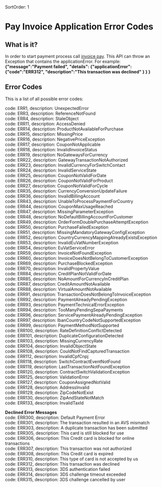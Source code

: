 SortOrder: 1
# Pay Invoice Application Error Codes

## What is it?
In order to start payment process call [invoice pay](/docs//billing/reference/invoices/.com.wixpress.billing.api.v1.-invoice-service.-pay-invoice).
This API can throw an Exception that contains the applicationError.
For example:
**{"message":"Payment failed", 
   "details":
     {"applicationError":
        {"code":"ERR312",
        "description":"This transaction was declined"
        }
     }
  }**



## Error Codes
This is a list of all possible error codes:

code: ERR1,   description: UnexpectedError<br/> 
code: ERR3,   description: ReferenceNotFound<br/> 
code: ERR4,   description: StaleObject<br/> 
code: ERR11,  description: AccessDenied<br/>
code: ERR14,  description: ProductNotAvailableForPurchase<br/> 
code: ERR15,  description: MissingPrice<br/> 
code: ERR16,  description: NegativePriceException<br/> 
code: ERR17,  description: CouponNotApplicable<br/> 
code: ERR18,  description: InvalidInvoiceStatus<br/> 
code: ERR19,  description: NoGatewaysForCurrency<br/> 
code: ERR22,  description: GatewayTransactionNotAuthorized<br/> 
code: ERR23,  description: InvalidCurrencyForSwitchContact<br/> 
code: ERR24,  description: InvalidServiceState<br/> 
code: ERR25,  description: CouponNotValidForDate<br/> 
code: ERR26,  description: CouponNotValidForProduct<br/> 
code: ERR27,  description: CouponNotValidForCycle<br/> 
code: ERR35,  description: CurrencyConversionUpdateFailure<br/> 
code: ERR36,  description: InvalidBillingAccount<br/> 
code: ERR43,  description: UnableToProcessPaymentForCountry<br/>
code: ERR44,  description: CouponMaxUsageReached<br/>
code: ERR47,  description: MissingParameterException<br/>
code: ERR48,  description: NoDefaultBillingAccountForCustomer<br/>
code: ERR49,  description: OrderFormDoublePurchaseAttemptException<br/>
code: ERR50,  description: PurchaseFailedException<br/>
code: ERR51,  description: MissingMandatoryGatewayConfigException<br/>
code: ERR52,  description: CountryCurrencyMappingAlreadyExistsException<br/>
code: ERR53,  description: InvalidEuVatNumberException<br/>
code: ERR54,  description: EuVatServiceError<br/>
code: ERR59,  description: InvoiceNotFoundException<br/>
code: ERR60,  description: InvoiceDoesNotBelongToCustomerException<br/>
code: ERR69,  description: PurchaseBlockedException<br/>
code: ERR70,  description: InvalidPropertyValue<br/>
code: ERR84,  description: CreditPlanNotValidForDate<br/>
code: ERR85,  description: NoAmountForCurrencyInCreditPlan<br/>
code: ERR87,  description: CreditAmountNotAvailable<br/>
code: ERR88,  description: VirtualAmountNotAvailable<br/>
code: ERR91,  description: TransactionDoesNotBelongToInvoiceException<br/>
code: ERR92,  description: PaymentAlreadyPendingException<br/>
code: ERR93,  description: PaymentTechnicalErrorException<br/>
code: ERR94,  description: TooManyPendingSepaPayments<br/>
code: ERR96,  description: ServicePaymentAlreadyPendingException<br/>
code: ERR97,  description: IbanCountryCodeNotSupportedException<br/>
code: ERR99,  description: PaymentMethodNotSupported<br/>
code: ERR100, description: RateDefinitionConflictDetected<br/>
code: ERR101, description: DuplicateConfigurationDetected<br/>
code: ERR103, description: MissingCurrencyRate<br/>
code: ERR104, description: InvalidObjectState<br/>
code: ERR108, description: CouldNotFindCapturedTransaction<br/>
code: ERR112, description: InvalidCpfCnpj<br/>
code: ERR118, description: SwitchContractEventNotFound<br/>
code: ERR119, description: LastTransactionNotFoundException<br/>
code: ERR120, description: ContractSwitchValidationException<br/>
code: ERR125, description: ValidationError<br/>
code: ERR127, description: CouponAssignedNotValid<br/> 
code: ERR128, description: AddressInvalid<br/> 
code: ERR129, description: ZipCodeNotExist<br/> 
code: ERR130, description: ZipAndStateNotMatch<br/> 
code: ERR133, description: InvalidTaxId<br/>

**Declined Error Messages**<br/>
code: ERR300, description: Default Payment Error<br/>
code: ERR301, description: The transaction resulted in an AVS mismatch<br/>
code: ERR303, description: A duplicate transaction has been submitted<br/>
code: ERR305, description: This card is still blocked for use<br/>
code: ERR306, description: This Credit card is blocked for online transactions<br/>
code: ERR307, description: This transaction was not authorized<br/>
code: ERR308, description: This Credit card is expired<br/>
code: ERR310, description: This type of card is not accepted by us<br/>
code: ERR312, description: This transaction was declined<br/>
code: ERR313, description: 3DS authentication failed<br/>
code: ERR314, description: 3DS challenge timeout exceeded<br/>
code: ERR315, description: 3DS challenge cancelled by user<br/>